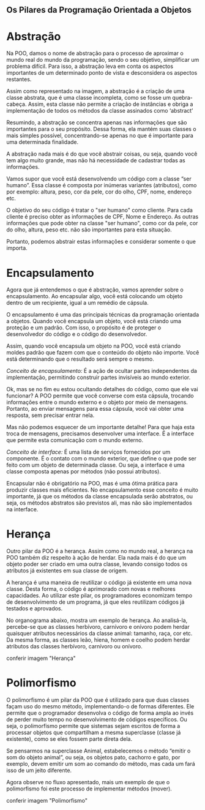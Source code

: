 ## Os Pilares da Programação Orientada a Objetos
# Abstração
Na POO, damos o nome de abstração para o processo de aproximar o mundo real do mundo da programação, sendo o seu objetivo, simplificar um problema difícil. Para isso, a abstração leva em conta os aspectos importantes de um determinado ponto de vista e desconsidera os aspectos restantes.

Assim como representado na imagem, a abstração é a criação de uma classe abstrata, que é uma classe incompleta, como se fosse um quebra-cabeça. Assim, esta classe não permite a criação de instâncias e obriga a implementação de todos os métodos da classe assinados como ‘abstract’

Resumindo, a abstração se concentra apenas nas informações que são importantes para o seu propósito. Dessa forma, ela mantém suas classes o mais simples possível, concentrando-se apenas no que é importante para uma determinada finalidade.

A abstração nada mais é do que você abstrair coisas, ou seja, quando você tem algo muito grande, mas não há necessidade de cadastrar todas as informações.

Vamos supor que você está desenvolvendo um código com a classe “ser humano”. Essa classe é composta por inúmeras variantes (atributos), como por exemplo: altura, peso, cor da pele, cor do olho, CPF, nome, endereço etc.

O objetivo do seu código é tratar o "ser humano" como cliente. Para cada cliente é preciso obter as informações de CPF, Nome e Endereço. As outras informações que pode obter na classe "ser humano", como cor da pele, cor do olho, altura, peso etc. não são importantes para esta situação.

Portanto, podemos abstrair estas informações e considerar somente o que importa.

# Encapsulamento
Agora que já entendemos o que é abstração, vamos aprender sobre o encapsulamento. Ao encapsular algo, você está colocando um objeto dentro de um recipiente, igual a um remédio de cápsula.

O encapsulamento é uma das principais técnicas da programação orientada a objetos. Quando você encapsula um objeto, você está criando uma proteção e um padrão. Com isso, o propósito é de proteger o desenvolvedor do código e o código do desenvolvedor.

Assim, quando você encapsula um objeto na POO, você está criando moldes padrão que fazem com que o conteúdo do objeto não importe. Você está determinando que o resultado será sempre o mesmo.

*Conceito de encapsulamento:* 
É a ação de ocultar partes independentes da implementação, permitindo construir partes invisíveis ao mundo exterior.

Ok, mas se no fim eu estou ocultando detalhes do código, como que ele vai funcionar? A POO permite que você converse com esta cápsula, trocando informações entre o mundo externo e o objeto por meio de mensagens. Portanto, ao enviar mensagens para essa cápsula, você vai obter uma resposta, sem precisar entrar nela.

Mas não podemos esquecer de um importante detalhe! Para que haja esta troca de mensagens, precisamos desenvolver uma interface. É a interface que permite esta comunicação com o mundo externo.

*Conceito de interface:*
É uma lista de serviços fornecidos por um componente. É o contato com o mundo exterior, que define o que pode ser feito com um objeto de determinada classe. Ou seja, a interface é uma classe composta apenas por métodos (não possui atributos).

Encapsular não é obrigatório na POO, mas é uma ótima prática para produzir classes mais eficientes.
No encapsulamento esse conceito é muito importante, já que os métodos da classe encapsulada serão abstratos, ou seja, os métodos abstratos são previstos ali, mas não são implementados na interface.

# Herança
Outro pilar da POO é a herança. Assim como no mundo real, a herança na POO também diz respeito à ação de herdar. Ela nada mais é do que um objeto poder ser criado em uma outra classe, levando consigo todos os atributos já existentes em sua classe de origem.

A herança é uma maneira de reutilizar o código já existente em uma nova classe. Desta forma, o código é aprimorado com novas e melhores capacidades. Ao utilizar este pilar, os programadores economizam tempo de desenvolvimento de um programa, já que eles reutilizam códigos já testados e aprovados.

No organograma abaixo, mostra um exemplo de herança. Ao analisá-la, percebe-se que as classes herbívoro, carnívoro e onívoro podem herdar quaisquer atributos necessários da classe animal: tamanho, raça, cor etc. Da mesma forma, as classes leão, hiena, homem e coelho podem herdar atributos das classes herbívoro, carnívoro ou onívoro.

conferir imagem "Herança"

# Polimorfismo
O polimorfismo é um pilar da POO que é utilizado para que duas classes façam uso do mesmo método, implementando-o de formas diferentes. Ele permite que o programador desenvolva o código de forma ampla ao invés de perder muito tempo no desenvolvimento de códigos específicos. Ou seja, o polimorfismo permite que sistemas sejam escritos de forma a processar objetos que compartilham a mesma superclasse (classe já existente), como se eles fossem parte direta dela.

Se pensarmos na superclasse Animal, estabelecemos o método “emitir o som do objeto animal”, ou seja, os objetos pato, cachorro e gato, por exemplo, devem emitir um som ao comando do método, mas cada um fará isso de um jeito diferente.

Agora observe no fluxo apresentado, mais um exemplo de que o polimorfismo foi este processo de implementar métodos (mover).

conferir imagem "Polimorfismo"

